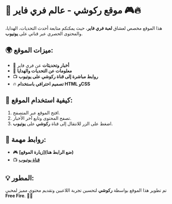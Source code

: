 # 🚀 موقع ركوشي - عالم فري فاير 🎮🔥

هذا الموقع مخصص لعشاق **لعبة فري فاير**، حيث يمكنكم متابعة أحدث التحديات، الهدايا، والمحتوى الحصري عبر قناتي على **يوتيوب**.

## 🌍 ميزات الموقع:
- 🎯 **أخبار وتحديثات** عن فري فاير
- 🎁 **معلومات عن التحديات والهدايا**
- 📺 **روابط مباشرة إلى قناة ركوشي على يوتيوب**
- 🔥 **تصميم احترافي باستخدام HTML وCSS**

## 📂 كيفية استخدام الموقع:
1. افتح الموقع عبر المتصفح.
2. تصفح المحتوى وتابع آخر الأخبار.
3. اضغط على الزر للانتقال إلى قناة **ركوشي** على **يوتيوب**.

## 🔗 روابط مهمة:
- 🎮 **[زيارة الموقع](ضع الرابط هنا)**  
- 📺 **[قناة يوتيوب](https://www.youtube.com/@FreeFire_2009.6)**  

## 💡 المطور:
تم تطوير هذا الموقع بواسطة **ركوشي** لتحسين تجربة اللاعبين وتقديم محتوى مميز لمحبي **Free Fire**. 🚀🔥
